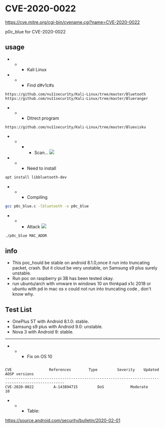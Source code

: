 # CVE-2020-0022
https://cve.mitre.org/cgi-bin/cvename.cgi?name=CVE-2020-0022

p0c_blue for CVE-2020-0022

## usage 
- - - Kali Linux
- - - Find d#v1c#s
```url
https://github.com/nu11secur1ty/Kali-Linux/tree/master/Bluetooth
https://github.com/nu11secur1ty/Kali-Linux/tree/master/Blueranger
```
- - - Ditrect program
```url
https://github.com/nu11secur1ty/Kali-Linux/tree/master/Bluevisku
```
- - - - Scan...
![](https://github.com/nu11secur1ty/Andr01dExploits/blob/master/CVE-2020-0022/screen/1.png)

- - - Need to install
```bash
apt install libbluetooth-dev
```
- - - Compiling
```bash
gcc p0c_blue.c -lbluetooth -o p0c_blue
```
- - - Attack
![](https://github.com/nu11secur1ty/Andr01dExploits/blob/master/CVE-2020-0022/screen/11.png)

```bash
./p0c_blue MAC_ADDR
```

## info

- This poc_hould be stable on android 8.1.0,once it run into truncating packet, crash. But it cloud be very unstable, on Samsung s9 plus surely unstable.
- Run poc on raspberry pi 3B has been tested okay.
- run ubuntu/arch with vmware in windows 10 on thinkpad x1c 2018 or ubuntu with pd in mac os x could not run into truncating code , don't know why.

## Test List
- OnePlus 5T with Android 8.1.0: stable.
- Samsung s9 plus with Android 9.0: unstable.
- Nova 3 with Android 9: stable.

-------------------------------------------------------------------------------------------------

- - - Fix on OS 10
```

CVE	                References	      Type	       Severity	   Updated AOSP versions
-------------------------------------------------------------------------------------------------
CVE-2020-0022	      A-143894715	      DoS	         Moderate	       10
```

- - - Table:

https://source.android.com/security/bulletin/2020-02-01


